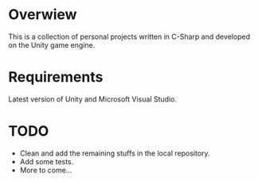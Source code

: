 # Overwiew

This is a collection of personal projects written in C-Sharp and developed on the Unity game engine.

# Requirements

Latest version of Unity and Microsoft Visual Studio.

# TODO
- Clean and add the remaining stuffs in the local repository.
- Add some tests.
- More to come...
